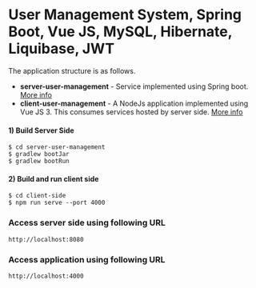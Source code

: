 # User Management System, Spring Boot, Vue JS, MySQL, Hibernate, Liquibase, JWT

The application structure is as follows.
- **server-user-management** - Service implemented using Spring boot. [More info](server-user-management/README.md)
- **client-user-management** - A NodeJs application implemented using Vue JS 3. This consumes services hosted by server side.  [More info](client-user-management/README.md)

#### 1) Build Server Side

```
$ cd server-user-management
$ gradlew bootJar
$ gradlew bootRun
```

#### 2) Build and run client side

```
$ cd client-side
$ npm run serve --port 4000
```

### Access server side using following URL

```
http://localhost:8080
```

### Access application using following URL

```
http://localhost:4000
```